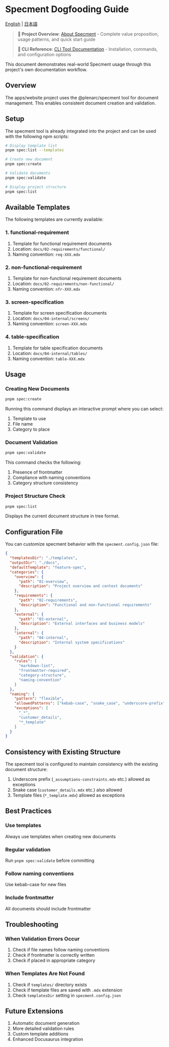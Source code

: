 # Specment Dogfooding Guide

[English](README-specment.md) | [日本語](README-specment-jp.md)

> **📖 Project Overview**: [About Specment](../../README.md) - Complete value proposition, usage patterns, and quick start guide
>
> **🔧 CLI Reference**: [CLI Tool Documentation](../../packages/specment/README.md) - Installation, commands, and configuration options

This document demonstrates real-world Specment usage through this project's own documentation workflow.

## Overview

The apps/website project uses the @plenarc/specment tool for document management. This enables consistent document creation and validation.

## Setup

The specment tool is already integrated into the project and can be used with the following npm scripts:

```bash
# Display template list
pnpm spec:list --templates

# Create new document
pnpm spec:create

# Validate documents
pnpm spec:validate

# Display project structure
pnpm spec:list
```

## Available Templates

The following templates are currently available:

### 1. functional-requirement

1. Template for functional requirement documents
1. Location: `docs/02-requirements/functional/`
1. Naming convention: `req-XXX.mdx`

### 2. non-functional-requirement

1. Template for non-functional requirement documents
1. Location: `docs/02-requirements/non-functional/`
1. Naming convention: `nfr-XXX.mdx`

### 3. screen-specification

1. Template for screen specification documents
1. Location: `docs/04-internal/screens/`
1. Naming convention: `screen-XXX.mdx`

### 4. table-specification

1. Template for table specification documents
1. Location: `docs/04-internal/tables/`
1. Naming convention: `table-XXX.mdx`

## Usage

### Creating New Documents

```bash
pnpm spec:create
```

Running this command displays an interactive prompt where you can select:

1. Template to use
1. File name
1. Category to place

### Document Validation

```bash
pnpm spec:validate
```

This command checks the following:

1. Presence of frontmatter
1. Compliance with naming conventions
1. Category structure consistency

### Project Structure Check

```bash
pnpm spec:list
```

Displays the current document structure in tree format.

## Configuration File

You can customize specment behavior with the `specment.config.json` file:

```json
{
  "templatesDir": "./templates",
  "outputDir": "./docs",
  "defaultTemplate": "feature-spec",
  "categories": {
    "overview": {
      "path": "01-overview",
      "description": "Project overview and context documents"
    },
    "requirements": {
      "path": "02-requirements", 
      "description": "Functional and non-functional requirements"
    },
    "external": {
      "path": "03-external",
      "description": "External interfaces and business models"
    },
    "internal": {
      "path": "04-internal",
      "description": "Internal system specifications"
    }
  },
  "validation": {
    "rules": [
      "markdown-lint",
      "frontmatter-required",
      "category-structure",
      "naming-convention"
    ]
  },
  "naming": {
    "pattern": "flexible",
    "allowedPatterns": ["kebab-case", "snake_case", "underscore-prefix"],
    "exceptions": [
      "_*",
      "customer_details",
      "*_template"
    ]
  }
}
```

## Consistency with Existing Structure

The specment tool is configured to maintain consistency with the existing document structure:

1. Underscore prefix (`_assumptions-constraints.mdx` etc.) allowed as exceptions
1. Snake case (`customer_details.mdx` etc.) also allowed
1. Template files (`*_template.mdx`) allowed as exceptions

## Best Practices

### Use templates

Always use templates when creating new documents

### Regular validation

Run `pnpm spec:validate` before committing

### Follow naming conventions

Use kebab-case for new files

### Include frontmatter

All documents should include frontmatter

## Troubleshooting

### When Validation Errors Occur

1. Check if file names follow naming conventions
1. Check if frontmatter is correctly written
1. Check if placed in appropriate category

### When Templates Are Not Found

1. Check if `templates/` directory exists
1. Check if template files are saved with `.mdx` extension
1. Check `templatesDir` setting in `specment.config.json`

## Future Extensions

1. Automatic document generation
1. More detailed validation rules
1. Custom template additions
1. Enhanced Docusaurus integration